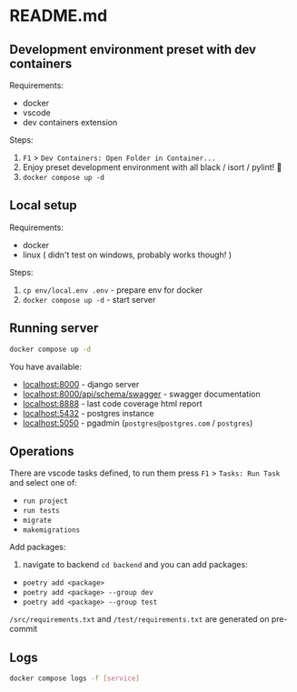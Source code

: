 # README.md

## Development environment preset with dev containers

Requirements:

- docker
- vscode
- dev containers extension

Steps:

1. `F1` > `Dev Containers: Open Folder in Container...`
2. Enjoy preset development environment with all black / isort / pylint! 🎉
3. `docker compose up -d`

## Local setup

Requirements:

- docker
- linux ( didn't test on windows, probably works though! )

Steps:

1. `cp env/local.env .env` - prepare env for docker
2. `docker compose up -d` - start server

## Running server

```sh
docker compose up -d
```

You have available:

- <localhost:8000> - django server
- <localhost:8000/api/schema/swagger> - swagger documentation
- <localhost:8888> - last code coverage html report
- <localhost:5432> - postgres instance
- <localhost:5050> - pgadmin (`postgres@postgres.com` / `postgres`)

## Operations

There are vscode tasks defined, to run them press `F1` > `Tasks: Run Task` and select one of:

- `run project`
- `run tests`
- `migrate`
- `makemigrations`

Add packages:

1. navigate to backend `cd backend` and you can add packages:

- `poetry add <package>`
- `poetry add <package> --group dev`
- `poetry add <package> --group test`

`/src/requirements.txt` and `/test/requirements.txt` are generated on pre-commit

## Logs

```sh
docker compose logs -f [service]
```
